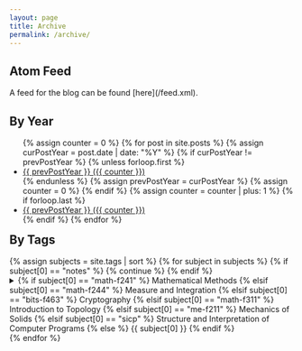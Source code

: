 ```yaml
---
layout: page
title: Archive
permalink: /archive/
---
```


<h2> Atom Feed </h2>
A feed for the blog can be found [here](/feed.xml).

<h2> By Year </h2>
<section class="archive-post-list">
<ul>
{% assign counter = 0 %}
{% for post in site.posts %}
    {% assign curPostYear = post.date | date: "%Y" %}
    {% if curPostYear != prevPostYear %}
        {% unless forloop.first %}
            <li> <a href="{{ prevPostYear }}/">
                {{ prevPostYear }} ({{ counter }})
            </a></li>
        {% endunless %}
        {% assign prevPostYear = curPostYear %}
        {% assign counter = 0 %}
    {% endif %}
    {% assign counter = counter | plus: 1 %}
    {% if forloop.last %}
        <li> <a href="{{ prevPostYear }}/">
            {{ prevPostYear }} ({{ counter }})
        </a></li>
    {% endif %}
{% endfor %}
</ul>
</section>

<h2 style="margin-top:15px"> By Tags </h2>
<section class="archive-post-list">
{% assign subjects = site.tags | sort %}
{% for subject in subjects %}
    {% if subject[0] == "notes" %} {% continue %} {% endif %}
    <details>
        <summary>
            {% if subject[0] == "math-f241" %} Mathematical Methods
            {% elsif subject[0] == "math-f244" %} Measure and Integration
            {% elsif subject[0] == "bits-f463" %} Cryptography
            {% elsif subject[0] == "math-f311" %} Introduction to Topology 
            {% elsif subject[0] == "me-f211" %} Mechanics of Solids
            {% elsif subject[0] == "sicp" %} Structure and Interpretation of Computer Programs
            {% else %} {{ subject[0] }}
            {% endif %}
        </summary>
        <table>
            {% for post in subject[1] %}
                <tr>
                  <td style="width: 100px; color: grey;" nowrap>{{ post.date | date: "%b %-d, %Y" }}</td>
                  <td>
                    <a href="{{ post.url | relative_url }}" style="color:black">
                      {{ post.title }}
                    </a>
                  </td>
                </tr>
            {% endfor %}
        </table>
    </details>
{% endfor %}
</section>
